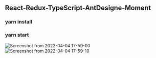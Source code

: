 ## React-Redux-TypeScript-AntDesigne-Moment
### yarn install
### yarn start

![Screenshot from 2022-04-04 17-59-00](https://user-images.githubusercontent.com/95620433/161572923-48c68119-112e-4291-88ee-584f98d9f5a1.png)
![Screenshot from 2022-04-04 17-59-10](https://user-images.githubusercontent.com/95620433/161572927-e3915ef9-36a4-40d4-a419-7363bb5be433.png)

